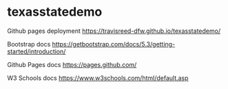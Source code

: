 # texasstatedemo

Github pages deployment https://travisreed-dfw.github.io/texasstatedemo/

Bootstrap docs https://getbootstrap.com/docs/5.3/getting-started/introduction/

Github Pages docs https://pages.github.com/

W3 Schools docs https://www.w3schools.com/html/default.asp
